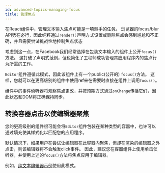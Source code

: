 ```yaml
---
id: advanced-topics-managing-focus
title: 管理焦点
---
```


在React组件中，管理文本输入焦点可能是一项棘手的任务。
浏览器的focus/blur API势在必行，因此纯粹通过`render()`声明方式设置或删除焦点会感到尴尬和不正确，并且需要尝试挑战性地​​控制焦点状态

考虑到这一点，在Facebook我们经常选择在包装文本输入的组件上公开`focus()`方法。
这打破了声明式范例，但也简化了工程师成功管理其应用程序内的焦点行为所需的工作。

`Editor`组件遵循此模式，因此该组件上有一个public(公开的) `focus()`方法。
这样，您就可以在更高级别的组件中使用ref来在需要时直接在组件上调用`focus()`。

组件中的事件侦听器将观察焦点更改，并按预期方式通过`onChange`传播它们，因此状态和DOM将正确保持同步。

## 转换容器点击以使编辑器聚焦

您的更高级别的组件很可能会将`Editor`组件包装在某种类型的容器中，也许可以通过填充使其样式化以匹配您的应用程序。

默认情况下，如果用户在尝试让编辑器在此容器内聚焦，但却在渲染的编辑器之外点击，则该编辑器将不会触发click事件。
因此，建议您在容器组件上使用单击侦听器，并使用上述的`focus()`方法将焦点应用于编辑器。

例如，[纯文本编辑器示例](https://github.com/facebook/draft-js/tree/master/examples/draft-0-10-0/plaintext)使用此模式。

